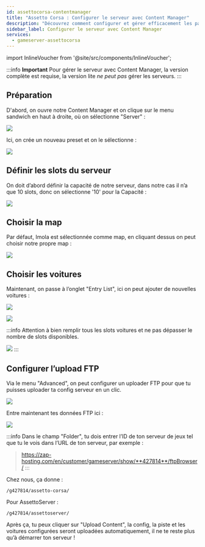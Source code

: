 ```yaml
---
id: assettocorsa-contentmanager
title: "Assetto Corsa : Configurer le serveur avec Content Manager"
description: "Découvrez comment configurer et gérer efficacement les paramètres de votre serveur de jeux pour des performances optimales et une personnalisation au top → En savoir plus maintenant"
sidebar_label: Configurer le serveur avec Content Manager
services:
  - gameserver-assettocorsa
---
```


import InlineVoucher from '@site/src/components/InlineVoucher';

:::info
**Important** Pour gérer le serveur avec Content Manager, la version complète est requise, la version lite *ne peut pas* gérer les serveurs.
:::

<InlineVoucher />


## Préparation

D'abord, on ouvre notre Content Manager et on clique sur le menu sandwich en haut à droite, où on sélectionne "Server" :

![](https://screensaver01.zap-hosting.com/index.php/s/LGKdDPSCMCEMEZj/preview)

Ici, on crée un nouveau preset et on le sélectionne :

![](https://screensaver01.zap-hosting.com/index.php/s/XLTcJkwrAAwB65o/preview)

## Définir les slots du serveur

On doit d’abord définir la capacité de notre serveur, dans notre cas il n’a que 10 slots, donc on sélectionne '10' pour la Capacité :

![](https://screensaver01.zap-hosting.com/index.php/s/XreNRjbpSJJqEsQ/preview)

## Choisir la map

Par défaut, Imola est sélectionnée comme map, en cliquant dessus on peut choisir notre propre map :

![](https://screensaver01.zap-hosting.com/index.php/s/B87ywSwXHL6qzFD/preview)



## Choisir les voitures

Maintenant, on passe à l’onglet "Entry List", ici on peut ajouter de nouvelles voitures :


![](https://screensaver01.zap-hosting.com/index.php/s/bY5Q5WB7nDq7f8q/preview)


![](https://screensaver01.zap-hosting.com/index.php/s/w6oxDfGJifFZbd7/preview)


:::info
Attention à bien remplir tous les slots voitures et ne pas dépasser le nombre de slots disponibles.

![](https://screensaver01.zap-hosting.com/index.php/s/tSZn2QJLzfDx4r9/preview)
:::

## Configurer l’upload FTP

Via le menu "Advanced", on peut configurer un uploader FTP pour que tu puisses uploader ta config serveur en un clic.

![](https://screensaver01.zap-hosting.com/index.php/s/7TmdJPGKAbAJnDP/preview)


Entre maintenant tes données FTP ici :

![](https://screensaver01.zap-hosting.com/index.php/s/7R9xNeEbDQpF4BD/preview)

:::info
Dans le champ "Folder", tu dois entrer l’ID de ton serveur de jeux tel que tu le vois dans l’URL de ton serveur, par exemple :

> https://zap-hosting.com/en/customer/gameserver/show/**427814**/ftpBrowser/
:::

Chez nous, ça donne :

```
/g427814/assetto-corsa/
```

Pour AssettoServer : 

```
/g427814/assettoserver/
```

Après ça, tu peux cliquer sur "Upload Content", la config, la piste et les voitures configurées seront uploadées automatiquement, il ne te reste plus qu’à démarrer ton serveur !

<InlineVoucher />